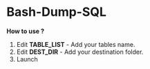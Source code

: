 # Bash-Dump-SQL

**How to use ?**

1. Edit **TABLE_LIST** - Add your tables name.
2. Edit **DEST_DIR**  - Add your destination folder.
3. Launch